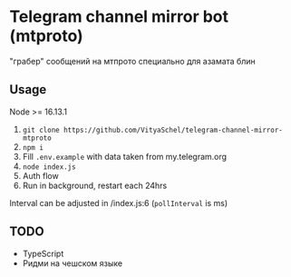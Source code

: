 # Telegram channel mirror bot (mtproto)

"грабер" сообщений на мтпрото специально для азамата блин

## Usage

Node >= 16.13.1

1. `git clone https://github.com/VityaSchel/telegram-channel-mirror-mtproto`
2. `npm i`
3. Fill `.env.example` with data taken from my.telegram.org
4. `node index.js`
5. Auth flow
6. Run in background, restart each 24hrs

Interval can be adjusted in /index.js:6 (`pollInterval` is ms)

## TODO

- TypeScript
- Ридми на чешском языке